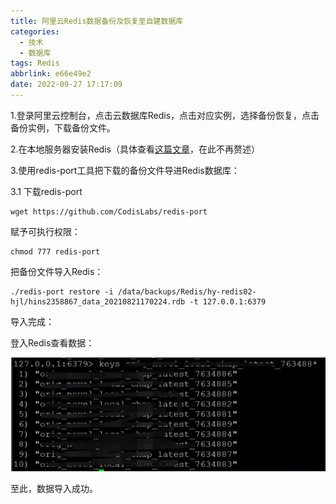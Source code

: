 ```yaml
---
title: 阿里云Redis数据备份及恢复至自建数据库
categories:
  - 技术
  - 数据库
tags: Redis
abbrlink: e66e49e2
date: 2022-09-27 17:17:09
---
```


1.登录阿里云控制台，点击云数据库Redis，点击对应实例，选择备份恢复，点击备份实例，下载备份文件。

<!--more-->

2.在本地服务器安装Redis（具体查看[这篇文章](https://yixian12580.github.io/2022/09ca3d3aa4.html)，在此不再赘述）

3.使用redis-port工具把下载的备份文件导进Redis数据库：

3.1 下载redis-port

```
wget https://github.com/CodisLabs/redis-port
```


赋予可执行权限：

```
chmod 777 redis-port
```


把备份文件导入Redis：

```
./redis-port restore -i /data/backups/Redis/hy-redis02-hjl/hins2358867_data_20210821170224.rdb -t 127.0.0.1:6379
```


导入完成：

登入Redis查看数据：

![image-20220927171959608](阿里云Redis数据备份及恢复至自建数据库/image-20220927171959608.png)

至此，数据导入成功。
